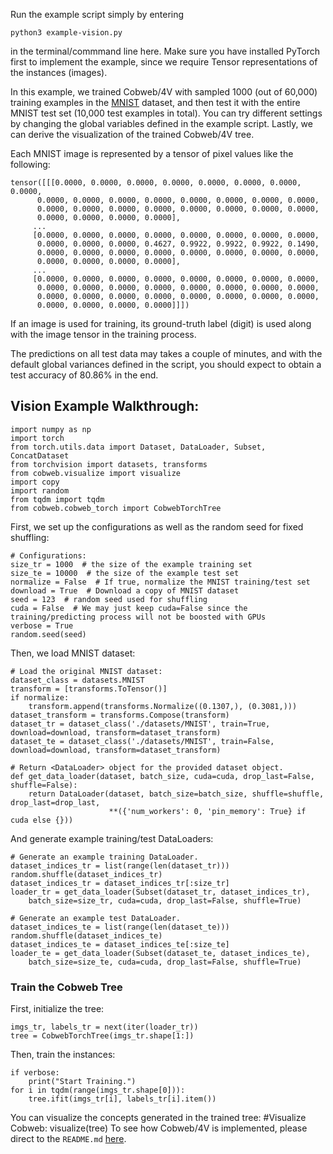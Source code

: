 Run the example script simply by entering 

	python3 example-vision.py

in the terminal/commmand line here. Make sure you have installed PyTorch first to implement the example, since we require Tensor representations of the instances (images).

In this example, we trained Cobweb/4V with sampled 1000 (out of 60,000) training examples in the [MNIST](https://pytorch.org/vision/main/generated/torchvision.datasets.MNIST.html#torchvision.datasets.MNIST) dataset, and then test it with the entire MNIST test set (10,000 test examples in total). You can try different settings by changing the global variables defined in the example script. Lastly, we can derive the visualization of the trained Cobweb/4V tree.

Each MNIST image is represented by a tensor of pixel values like the following:

	tensor([[[0.0000, 0.0000, 0.0000, 0.0000, 0.0000, 0.0000, 0.0000, 0.0000,
          0.0000, 0.0000, 0.0000, 0.0000, 0.0000, 0.0000, 0.0000, 0.0000,
          0.0000, 0.0000, 0.0000, 0.0000, 0.0000, 0.0000, 0.0000, 0.0000,
          0.0000, 0.0000, 0.0000, 0.0000],
         ...
         [0.0000, 0.0000, 0.0000, 0.0000, 0.0000, 0.0000, 0.0000, 0.0000,
          0.0000, 0.0000, 0.0000, 0.4627, 0.9922, 0.9922, 0.9922, 0.1490,
          0.0000, 0.0000, 0.0000, 0.0000, 0.0000, 0.0000, 0.0000, 0.0000,
          0.0000, 0.0000, 0.0000, 0.0000],
         ...
         [0.0000, 0.0000, 0.0000, 0.0000, 0.0000, 0.0000, 0.0000, 0.0000,
          0.0000, 0.0000, 0.0000, 0.0000, 0.0000, 0.0000, 0.0000, 0.0000,
          0.0000, 0.0000, 0.0000, 0.0000, 0.0000, 0.0000, 0.0000, 0.0000,
          0.0000, 0.0000, 0.0000, 0.0000]]])

If an image is used for training, its ground-truth label (digit) is used along with the image tensor in the training process.

The predictions on all test data may takes a couple of minutes, and with the default global variances defined in the script, you should expect to obtain a test accuracy of 80.86% in the end.

## Vision Example Walkthrough:

	import numpy as np
	import torch
	from torch.utils.data import Dataset, DataLoader, Subset, ConcatDataset
	from torchvision import datasets, transforms
	from cobweb.visualize import visualize
	import copy
	import random
	from tqdm import tqdm
	from cobweb.cobweb_torch import CobwebTorchTree

 First, we set up the configurations as well as the random seed for fixed shuffling:

	# Configurations:
	size_tr = 1000  # the size of the example training set
	size_te = 10000  # the size of the example test set
	normalize = False  # If true, normalize the MNIST training/test set
	download = True  # Download a copy of MNIST dataset
	seed = 123  # random seed used for shuffling
	cuda = False  # We may just keep cuda=False since the training/predicting process will not be boosted with GPUs
	verbose = True
	random.seed(seed)

 Then, we load MNIST dataset:

	# Load the original MNIST dataset:
	dataset_class = datasets.MNIST
	transform = [transforms.ToTensor()]
	if normalize:
		transform.append(transforms.Normalize((0.1307,), (0.3081,)))
	dataset_transform = transforms.Compose(transform)
	dataset_tr = dataset_class('./datasets/MNIST', train=True, download=download, transform=dataset_transform)
	dataset_te = dataset_class('./datasets/MNIST', train=False, download=download, transform=dataset_transform)
	
	# Return <DataLoader> object for the provided dataset object.
	def get_data_loader(dataset, batch_size, cuda=cuda, drop_last=False, shuffle=False):
		return DataLoader(dataset, batch_size=batch_size, shuffle=shuffle, drop_last=drop_last,
						  **({'num_workers': 0, 'pin_memory': True} if cuda else {}))
	
And generate example training/test DataLoaders:

	# Generate an example training DataLoader.
	dataset_indices_tr = list(range(len(dataset_tr)))
	random.shuffle(dataset_indices_tr)
	dataset_indices_tr = dataset_indices_tr[:size_tr]
	loader_tr = get_data_loader(Subset(dataset_tr, dataset_indices_tr), 
		batch_size=size_tr, cuda=cuda, drop_last=False, shuffle=True)
	
	# Generate an example test DataLoader.
	dataset_indices_te = list(range(len(dataset_te)))
	random.shuffle(dataset_indices_te)
	dataset_indices_te = dataset_indices_te[:size_te]
	loader_te = get_data_loader(Subset(dataset_te, dataset_indices_te), 
		batch_size=size_te, cuda=cuda, drop_last=False, shuffle=True)

### Train the Cobweb Tree

First, initialize the tree:

	imgs_tr, labels_tr = next(iter(loader_tr))
	tree = CobwebTorchTree(imgs_tr.shape[1:])

Then, train the instances:

	if verbose:
		print("Start Training.")
	for i in tqdm(range(imgs_tr.shape[0])):
		tree.ifit(imgs_tr[i], labels_tr[i].item())

You can visualize the concepts generated in the trained tree:
	#Visualize Cobweb:
	visualize(tree)
To see how Cobweb/4V is implemented, please direct to the `README.md` [here](https://github.com/Teachable-AI-Lab/cobweb).
